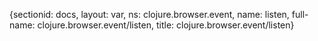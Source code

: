 {sectionid: docs, layout: var, ns: clojure.browser.event, name: listen, full-name: clojure.browser.event/listen,
  title: clojure.browser.event/listen}
